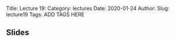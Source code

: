 Title: Lecture 19:
Category: lectures
Date: 2020-01-24
Author: 
Slug: lecture19
Tags: ADD TAGS HERE


## Slides
<!-- - [PDF | Lecture 1: Description]({attach}presentation/Lecture1_Data.pdf) -->